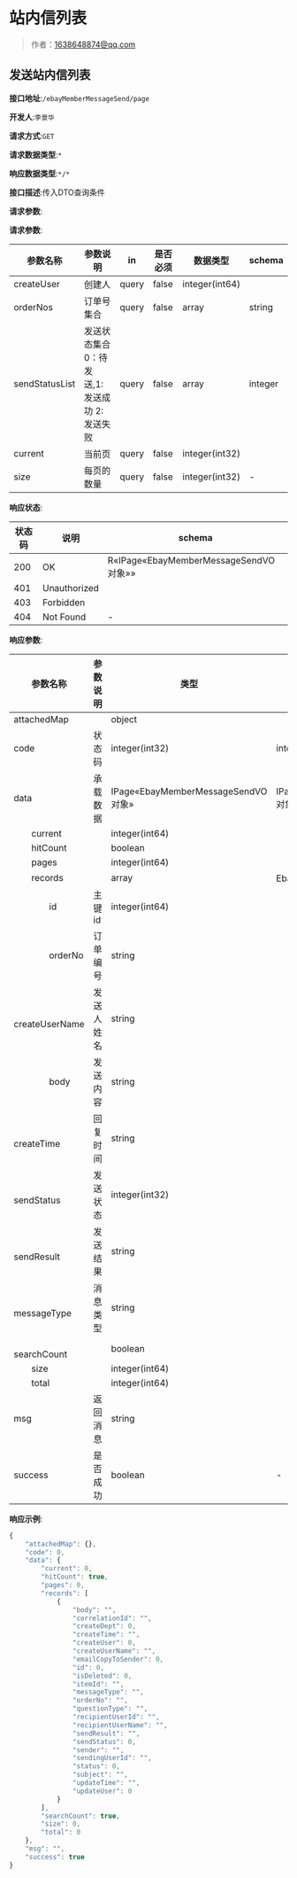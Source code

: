 # 站内信列表

> 作者：1638648874@qq.com

## 发送站内信列表


**接口地址**:`/ebayMemberMessageSend/page`

**开发人**:`李景华`

**请求方式**:`GET`


**请求数据类型**:`*`


**响应数据类型**:`*/*`


**接口描述**:传入DTO查询条件


**请求参数**:


**请求参数**:


| 参数名称 | 参数说明 | in    | 是否必须 | 数据类型 | schema |
| -------- | -------- | ----- | -------- | -------- | ------ |
|createUser|创建人|query|false|integer(int64)||
|orderNos|订单号集合|query|false|array|string|
|sendStatusList|发送状态集合0：待发送,1:发送成功 2:发送失败|query|false|array|integer|
|current|当前页|query|false|integer(int32)||
|size|每页的数量|query|false|integer(int32)|-|


**响应状态**:


| 状态码 | 说明 | schema |
| -------- | -------- | ----- | 
|200|OK|R«IPage«EbayMemberMessageSendVO对象»»|
|401|Unauthorized||
|403|Forbidden||
|404|Not Found|-|


**响应参数**:


| 参数名称 | 参数说明 | 类型 | schema |
| -------- | -------- | ----- |----- | 
|attachedMap||object||
|code|状态码|integer(int32)|integer(int32)|
|data|承载数据|IPage«EbayMemberMessageSendVO对象»|IPage«EbayMemberMessageSendVO对象»|
|&emsp;&emsp;current||integer(int64)||
|&emsp;&emsp;hitCount||boolean||
|&emsp;&emsp;pages||integer(int64)||
|&emsp;&emsp;records||array|EbayMemberMessageSendVO对象|
|&emsp;&emsp;&emsp;&emsp;id|主键id|integer(int64)||
|&emsp;&emsp;&emsp;&emsp;orderNo|订单编号|string||
|&emsp;&emsp;&emsp;&emsp;createUserName|发送人姓名|string||
|&emsp;&emsp;&emsp;&emsp;body|发送内容|string||
|&emsp;&emsp;&emsp;&emsp;createTime|回复时间|string||
|&emsp;&emsp;&emsp;&emsp;sendStatus|发送状态|integer(int32)||
|&emsp;&emsp;&emsp;&emsp;sendResult|发送结果|string||
|&emsp;&emsp;&emsp;&emsp;messageType|消息类型|string||
|&emsp;&emsp;searchCount||boolean||
|&emsp;&emsp;size||integer(int64)||
|&emsp;&emsp;total||integer(int64)||
|msg|返回消息|string||
|success|是否成功|boolean|-|


**响应示例**:
```javascript
{
	"attachedMap": {},
	"code": 0,
	"data": {
		"current": 0,
		"hitCount": true,
		"pages": 0,
		"records": [
			{
				"body": "",
				"correlationId": "",
				"createDept": 0,
				"createTime": "",
				"createUser": 0,
				"createUserName": "",
				"emailCopyToSender": 0,
				"id": 0,
				"isDeleted": 0,
				"itemId": "",
				"messageType": "",
				"orderNo": "",
				"questionType": "",
				"recipientUserId": "",
				"recipientUserName": "",
				"sendResult": "",
				"sendStatus": 0,
				"sender": "",
				"sendingUserId": "",
				"status": 0,
				"subject": "",
				"updateTime": "",
				"updateUser": 0
			}
		],
		"searchCount": true,
		"size": 0,
		"total": 0
	},
	"msg": "",
	"success": true
}
```